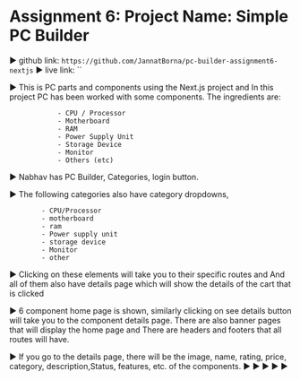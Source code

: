 # Assignment 6: Project Name:  Simple PC Builder

▶︎ github link: `https://github.com/JannatBorna/pc-builder-assignment6-nextjs`
▶︎ live link: ``

▶︎ This is PC parts and components using the Next.js project and In this project PC has been worked with some components. The ingredients are:

                - CPU / Processor
                - Motherboard
                - RAM
                - Power Supply Unit
                - Storage Device
                - Monitor
                - Others (etc)

▶︎ Nabhav has PC Builder, Categories, login button.

▶︎ The following categories also have category dropdowns,

            - CPU/Processor
            - motherboard
            - ram
            - Power supply unit
            - storage device
            - Monitor
            - other
▶︎ Clicking on these elements will take you to their specific routes and And all of them also have details page which will show the details of the cart that is clicked

▶︎ 6 component home page is shown, similarly clicking on see details button will take you to the component details page. There are also banner pages that will display the home page and There are headers and footers that all routes will have.

▶︎ If you go to the details page, there will be the image, name, rating, price, category, description,Status, features, etc. of the components.
▶︎
▶︎
▶︎
▶︎
▶︎
